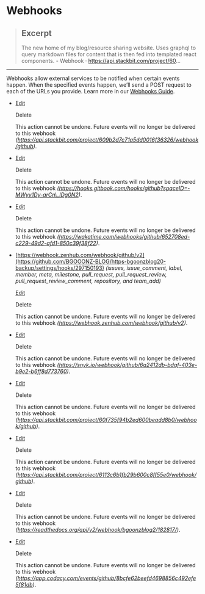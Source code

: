 # Webhooks

> ## Excerpt
>
> The new home of my blog/resource sharing website. Uses graphql to query markdown files for content that is then fed into templated react components. - Webhook · https://api.stackbit.com/project/60...

---

Webhooks allow external services to be notified when certain events happen. When the specified events happen, we’ll send a POST request to each of the URLs you provide. Learn more in our [Webhooks Guide](https://docs.github.com/webhooks/).

-   [Edit](https://github.com/BGOOONZ-BLOG/https-bgoonzblog20-backup/settings/hooks/296865894)

    Delete

    This action cannot be undone. Future events will no longer be delivered to this webhook _(https://api.stackbit.com/project/609b2d7c71a5dd0016f36326/webhook/github)_.

-   [Edit](https://github.com/BGOOONZ-BLOG/https-bgoonzblog20-backup/settings/hooks/296917896)

    Delete

    This action cannot be undone. Future events will no longer be delivered to this webhook _(https://hooks.gitbook.com/hooks/github?spaceID=-MWyv1Dy-arCn\_lDg0N2)_.

-   [Edit](https://github.com/BGOOONZ-BLOG/https-bgoonzblog20-backup/settings/hooks/297022419)

    Delete

    This action cannot be undone. Future events will no longer be delivered to this webhook _(https://wakatime.com/webhooks/github/652708ed-c229-49d2-afd1-850c39f38f22)_.

-   [](https://github.com/BGOOONZ-BLOG/https-bgoonzblog20-backup/settings/hooks/297150193#deliveries)[https://webhook.zenhub.com/webhook/github/v2](https://github.com/BGOOONZ-BLOG/https-bgoonzblog20-backup/settings/hooks/297150193) _(issues, issue_comment, label, member, meta, milestone, pull_request, pull_request_review, pull_request_review_comment, repository, and team_add)_

    [Edit](https://github.com/BGOOONZ-BLOG/https-bgoonzblog20-backup/settings/hooks/297150193)

    Delete

    This action cannot be undone. Future events will no longer be delivered to this webhook _(https://webhook.zenhub.com/webhook/github/v2)_.

-   [Edit](https://github.com/BGOOONZ-BLOG/https-bgoonzblog20-backup/settings/hooks/299044076)

    Delete

    This action cannot be undone. Future events will no longer be delivered to this webhook _(https://snyk.io/webhook/github/6a2412db-bdaf-403e-b9e2-b6ff8d773760)_.

-   [Edit](https://github.com/BGOOONZ-BLOG/https-bgoonzblog20-backup/settings/hooks/308663140)

    Delete

    This action cannot be undone. Future events will no longer be delivered to this webhook _(https://api.stackbit.com/project/60f735f94b2ed600beadd8b0/webhook/github)_.

-   [Edit](https://github.com/BGOOONZ-BLOG/https-bgoonzblog20-backup/settings/hooks/312397370)

    Delete

    This action cannot be undone. Future events will no longer be delivered to this webhook _(https://api.stackbit.com/project/6113c6b1fb29b600c8ff55e0/webhook/github)_.

-   [Edit](https://github.com/BGOOONZ-BLOG/https-bgoonzblog20-backup/settings/hooks/328724376)

    Delete

    This action cannot be undone. Future events will no longer be delivered to this webhook _(https://readthedocs.org/api/v2/webhook/bgoonzblog2/182817/)_.

-   [Edit](https://github.com/BGOOONZ-BLOG/https-bgoonzblog20-backup/settings/hooks/330745840)

    Delete

    This action cannot be undone. Future events will no longer be delivered to this webhook _(https://app.codacy.com/events/github/8bcfe62beefd4698856c492efe5f81db)_.
